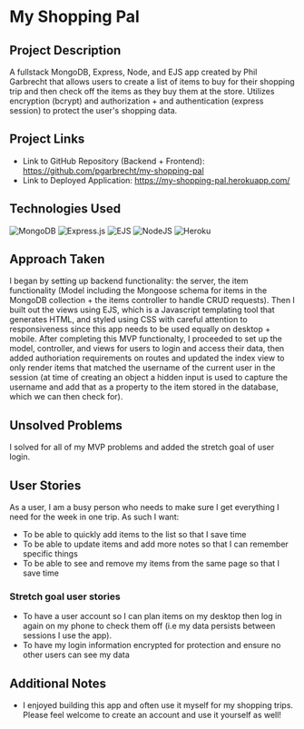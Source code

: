 # My Shopping Pal
## Project Description
A fullstack MongoDB, Express, Node, and EJS app created by Phil Garbrecht that allows users to create a list of items to buy for their shopping trip and then check off the items as they buy them at the store. Utilizes encryption (bcrypt) and authorization + and authentication (express session) to protect the user's shopping data.

## Project Links
* Link to GitHub Repository (Backend + Frontend): https://github.com/pgarbrecht/my-shopping-pal
* Link to Deployed Application: https://my-shopping-pal.herokuapp.com/

## Technologies Used
![MongoDB](https://img.shields.io/badge/MongoDB-%234ea94b.svg?style=for-the-badge&logo=mongodb&logoColor=white) ![Express.js](https://img.shields.io/badge/express.js-%23404d59.svg?style=for-the-badge&logo=express&logoColor=%2361DAFB) ![EJS](https://img.shields.io/badge/ejs-%2320232a.svg?style=for-the-badge&logo=ejs&logoColor=%2361DAFB) ![NodeJS](https://img.shields.io/badge/node.js-6DA55F?style=for-the-badge&logo=node.js&logoColor=white) ![Heroku](https://img.shields.io/badge/heroku-%23430098.svg?style=for-the-badge&logo=heroku&logoColor=white)

## Approach Taken
I began by setting up backend functionality: the server, the item functionality (Model including the Mongoose schema for items in the MongoDB collection + the items controller to handle CRUD requests). Then I built out the views using EJS, which is a Javascript templating tool that generates HTML, and styled using CSS with careful attention to responsiveness since this app needs to be used equally on desktop + mobile. After completing this MVP functionalty, I proceeded to set up the model, controller, and views for users to login and access their data, then added authoriation requirements on routes and updated the index view to only render items that matched the username of the current user in the session (at time of creating an object a hidden input is used to capture the username and add that as a property to the item stored in the database, which we can then check for).

## Unsolved Problems
I solved for all of my MVP problems and added the stretch goal of user login.

## User Stories
As a user, I am a busy person who needs to make sure I get everything I need for the week in one trip. As such I want:
* To be able to quickly add items to the list so that I save time
* To be able to update items and add more notes so that I can remember specific things
* To be able to see and remove my items from the same page so that I save time

### Stretch goal user stories
* To have a user account so I can plan items on my desktop then log in again on my phone to check them off (i.e my data persists between sessions I use the app).
* To have my login information encrypted for protection and ensure no other users can see my data

## Additional Notes
* I enjoyed building this app and often use it myself for my shopping trips. Please feel welcome to create an account and use it yourself as well!